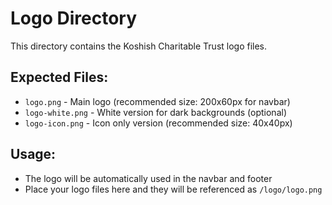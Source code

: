 # Logo Directory

This directory contains the Koshish Charitable Trust logo files.

## Expected Files:
- `logo.png` - Main logo (recommended size: 200x60px for navbar)
- `logo-white.png` - White version for dark backgrounds (optional)
- `logo-icon.png` - Icon only version (recommended size: 40x40px)

## Usage:
- The logo will be automatically used in the navbar and footer
- Place your logo files here and they will be referenced as `/logo/logo.png`
